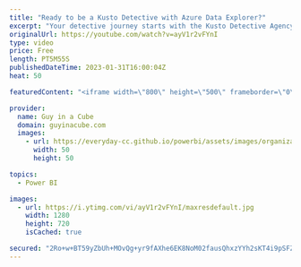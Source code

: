 ```yaml
---
title: "Ready to be a Kusto Detective with Azure Data Explorer?"
excerpt: "Your detective journey starts with the Kusto Detective Agency for Azure Data Explorer. This is a really fun way to learn the Kusto Query Languate (KQL)! Patrick gets you started! And, it's FREE!  Kusto Detective Agency: https://detective.kusto.io/  📢 Become a member: https://guyinacu.be/membership"
originalUrl: https://youtube.com/watch?v=ayV1r2vFYnI
type: video
price: Free
length: PT5M55S
publishedDateTime: 2023-01-31T16:00:04Z
heat: 50

featuredContent: "<iframe width=\"800\" height=\"500\" frameborder=\"0\" src=\"https://www.youtube.com/embed/ayV1r2vFYnI\" allow=\"accelerometer; autoplay; encrypted-media; gyroscope; picture-in-picture\" allowfullscreen></iframe>"

provider:
  name: Guy in a Cube
  domain: guyinacube.com
  images:
    - url: https://everyday-cc.github.io/powerbi/assets/images/organizations/guyinacube.com-50x50.jpg
      width: 50
      height: 50

topics:
  - Power BI

images:
  - url: https://i.ytimg.com/vi/ayV1r2vFYnI/maxresdefault.jpg
    width: 1280
    height: 720
    isCached: true

secured: "2Ro+w+BT59yZbUh+MOvQg+yr9fAXhe6EK8NoM02fausQhxzYYh2sKT4i9pSFZtRUsD1XjzauoVwdmVmWprKqoFkQ8tRH10NzucnhS6yGojQkqt4BkhaBP5XDTNI3wL8Unq9OXC1xTBqHDdqA2u9DKF3hiMWX434hLynn54KIepwhi2z1OPkvAXqhGFbX4Xs0OsyNmJ8nt1fKscasl0zYiAJ0YWd7qcacI+SpuTzAtS0i3TzU3iwyVyaCxr6P2ki1rU5iNWLgbIcsLfAMz0GNCgk3wM141qSblDm6yJ1fx/Q7lQm6psbshVT6glC2H5MjsJHbHt4b3gSbWIJ5LzLJGtZRlZD157uKSuMPWpYmHVFGEJoR2qFgWM12oz5++nLb/nclMeL0vvWm/CXbVZosE9v19qBU0uxOPK2Wxt4pOS4=;sNmth2AIOBy4MLJ//H7A2A=="
---
```


